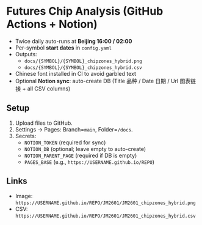 # Futures Chip Analysis (GitHub Actions + Notion)

- Twice daily auto-runs at **Beijing 16:00 / 02:00**
- Per-symbol **start dates** in `config.yaml`
- Outputs:
  - `docs/{SYMBOL}/{SYMBOL}_chipzones_hybrid.png`
  - `docs/{SYMBOL}/{SYMBOL}_chipzones_hybrid.csv`
- Chinese font installed in CI to avoid garbled text
- Optional **Notion sync**: auto-create DB (Title 品种 / Date 日期 / Url 图表链接 + all CSV columns)

## Setup
1. Upload files to GitHub.
2. Settings → Pages: Branch=`main`, Folder=`/docs`.
3. Secrets:
   - `NOTION_TOKEN` (required for sync)
   - `NOTION_DB` (optional; leave empty to auto-create)
   - `NOTION_PARENT_PAGE` (required if DB is empty)
   - `PAGES_BASE` (e.g., `https://USERNAME.github.io/REPO`)

## Links
- Image: `https://USERNAME.github.io/REPO/JM2601/JM2601_chipzones_hybrid.png`
- CSV:   `https://USERNAME.github.io/REPO/JM2601/JM2601_chipzones_hybrid.csv`
